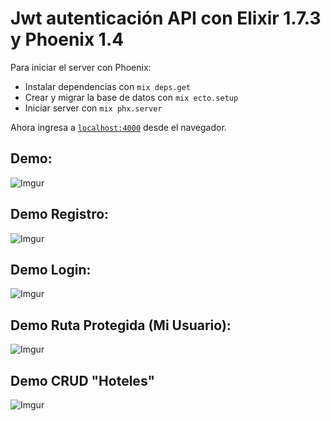 # Jwt autenticación API con Elixir 1.7.3 y Phoenix 1.4


Para iniciar el server con Phoenix:

  * Instalar dependencias con `mix deps.get`
  * Crear y migrar la base de datos con `mix ecto.setup`
  * Iniciar server con `mix phx.server`

Ahora ingresa a [`localhost:4000`](http://localhost:4000) desde el navegador.

## Demo:

![Imgur](https://i.imgur.com/pdgWSN0.png)


## Demo Registro:

![Imgur](https://i.imgur.com/ilvaGGp.png)

## Demo Login:

![Imgur](https://i.imgur.com/4OPmqxW.png)

## Demo Ruta Protegida (Mi Usuario):

![Imgur](https://i.imgur.com/4hq8qs6.png)

## Demo CRUD "Hoteles"

![Imgur](https://i.imgur.com/tqbI6an.png)